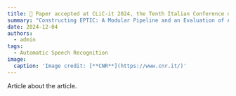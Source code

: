 ```yaml
---
title: 🎉 Paper accepted at CLiC-it 2024, the Tenth Italian Conference on Computational Linguistics
summary: "Constructing EPTIC: A Modular Pipeline and an Evaluation of ASR for Verbatim Transcription"
date: 2024-12-04
authors:
  - admin
tags:
  - Automatic Speech Recognition
image:
  caption: 'Image credit: [**CNR**](https://www.cnr.it/)'
---
```


Article about the article.